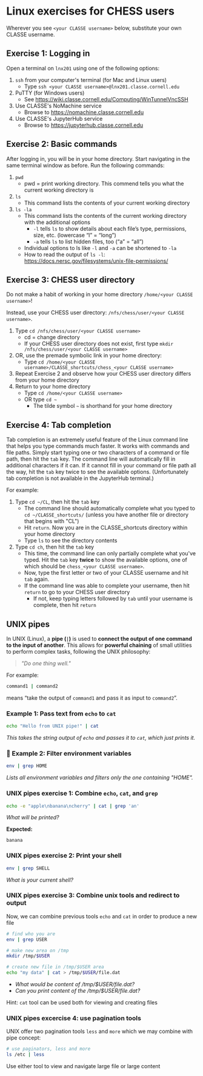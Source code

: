 # Linux exercises for CHESS users
Wherever you see `<your CLASSE username>` below, substitute your own CLASSE username.

## Exercise 1: Logging in
Open a terminal on `lnx201` using one of the following options:
1. `ssh` from your computer's terminal (for Mac and Linux users)
   - Type `ssh <your CLASSE username>@lnx201.classe.cornell.edu`
3. PuTTY (for Windows users)
   - See https://wiki.classe.cornell.edu/Computing/WinTunnelVncSSH
5. Use CLASSE's NoMachine service
   - Browse to https://nomachine.classe.cornell.edu
1. Use CLASSE's JupyterHub service
   - Browse to https://jupyterhub.classe.cornell.edu

## Exercise 2: Basic commands
After logging in, you will be in your home directory. Start navigating in the same terminal window as before. Run the following commands:
1. `pwd`
   - pwd = print working directory. This commend tells you what the current working directory is
2. `ls`
   - This command lists the contents of your current working directory
3. `ls -la`
   - This command lists the contents of the current working directory with the additional options
     - `-l` tells `ls` to show details about each file’s type, permissions, size, etc. (lowercase “l” = “long”)
     - `-a` tells `ls` to list hidden files, too (“a” = “all”)
   - Individual options to ls like `-l` and `-a` can be shortened to `-la`
   - How to read the output of `ls -l`: https://docs.nersc.gov/filesystems/unix-file-permissions/
  
## Exercise 3: CHESS user directory
Do not make a habit of working in your home directory `/home/<your CLASSE username>`!

Instead, use your CHESS user directory: `/nfs/chess/user/<your CLASSE username>`.

1. Type `cd /nfs/chess/user/<your CLASSE username>`
   - cd = change directory
   - If your CHESS user directory does not exist, first type `mkdir /nfs/chess/user/<your CLASSE username>`
1. OR, use the premade symbolic link in your home directory:
   - Type `cd /home/<your CLASSE username>/CLASSE_shortcuts/chess_<your CLASSE username>`
1. Repeat Exercise 2 and observe how your CHESS user directory differs from your home directory
2. Return to your home directory
   - Type `cd /home/<your CLASSE username>`
   - OR type `cd ~`
     - The tilde symbol `~` is shorthand for your home directory

## Exercise 4: Tab completion
Tab completion is an extremely useful feature of the Linux command line that helps you type commands much faster. It works with commands and file paths. Simply start typing one or two characters of a command or file path, then hit the `tab` key. The command line will automatically fill in additional characters if it can. If it cannot fill in your command or file path all the way, hit the `tab` key twice to see the available options. (Unfortunately tab completion is not available in the JupyterHub terminal.)

For example:
1. Type `cd ~/CL`, then hit the `tab` key
   - The command line should automatically complete what you typed to `cd ~/CLASSE_shortcuts/` (unless you have another file or directory that begins with "CL")
   - Hit `return`. Now you are in the CLASSE_shortcuts directory within your home directory
   - Type `ls` to see the directory contents
2. Type `cd ch`, then hit the `tab` key
   - This time, the command line can only partially complete what you've typed. Hit the `tab` key **twice** to show the available options, one of which should be `chess_<your CLASSE username>`.
   - Now, type the first letter or two of your CLASSE username and hit `tab` again.
   - If the command line was able to complete your username, then hit `return` to go to your CHESS user directory
     - If not, keep typing letters followed by `tab` until your username is complete, then hit `return`

## UNIX pipes
In UNIX (Linux), a **pipe (`|`)** is used to **connect the output of one command to the input of another**. This allows for **powerful chaining** of small utilities to perform complex tasks, following the UNIX philosophy:  
> *"Do one thing well."*

For example:  
```bash
command1 | command2
```
means “take the output of `command1` and pass it as input to `command2`”.

### Example 1: Pass text from `echo` to `cat`
```bash
echo "Hello from UNIX pipe!" | cat
```
*This takes the string output of `echo` and passes it to `cat`, which just prints it.*

### 🔹 Example 2: Filter environment variables
```bash
env | grep HOME
```
*Lists all environment variables and filters only the one containing "HOME".*

### UNIX pipes exercise 1: Combine `echo`, `cat`, and `grep`
```bash
echo -e "apple\nbanana\ncherry" | cat | grep 'an'
```
*What will be printed?*

**Expected:**  
```
banana
```

### UNIX pipes exercise 2: Print your shell
```bash
env | grep SHELL
```
*What is your current shell?*

### UNIX pipes exercise 3: Combine unix tools and redirect to output
Now, we can combine previous tools `echo` and `cat` in order to produce a new file
```bash
# find who you are
env | grep USER

# make new area on /tmp
mkdir /tmp/$USER

# create new file in /tmp/$USER area
echo "my data" | cat > /tmp/$USER/file.dat
```
- *What would be content of /tmp/$USER/file.dat?*
- *Can you print content of the /tmp/$USER/file.dat?*

Hint: `cat` tool can be used both for viewing and creating files

### UNIX pipes excercise 4: use pagination tools
UNIX offer two pagination tools `less` and `more` which we may combine with pipe concept:
```bash
# use paginators, less and more
ls /etc | less
```
Use either tool to view and navigate large file or large content

